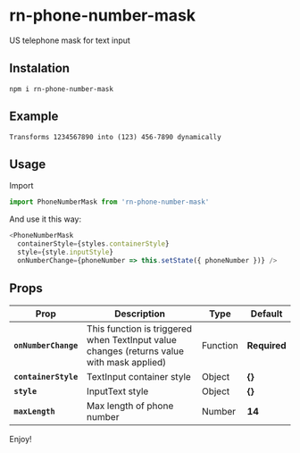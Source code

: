 # rn-phone-number-mask
US telephone mask for text input

## Instalation

    npm i rn-phone-number-mask

## Example

    Transforms 1234567890 into (123) 456-7890 dynamically

## Usage

Import
```javascript
import PhoneNumberMask from 'rn-phone-number-mask'
```

And use it this way:

```javascript
<PhoneNumberMask
  containerStyle={styles.containerStyle}
  style={style.inputStyle}
  onNumberChange={phoneNumber => this.setState({ phoneNumber })} />
```

## Props


Prop | Description | Type | Default
------ | ------ | ------ | ------
**`onNumberChange`** | This function is triggered when TextInput value changes (returns value with mask applied) | Function | **Required**
**`containerStyle`** | TextInput container style | Object | **{}**
**`style`** | InputText style | Object | **{}**
**`maxLength`** | Max length of phone number | Number | **14**

Enjoy!